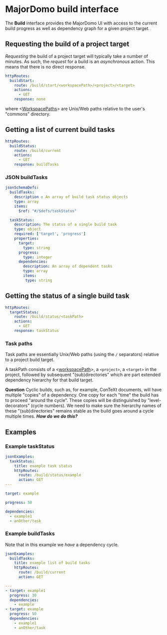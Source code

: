 # MajorDomo build interface

<!-- toc -->

The **Build** interface provides the MajorDomo UI with access to the 
current build progress as well as dependency graph for a given project 
target. 

## Requesting the build of a project target

*Requesting* the build of a project target will typically take a number of 
minutes. As such, the *request* for a build is an *asynchronous* action. 
This means that there is no direct response. 

```yaml
httpRoutes:
  buildStart: 
    route: /build/start/<workspacePath>/<project>/<target>
    actions:
      - GET
    response: none
```

where <[WorkspacePaths](Files.md#workspace-paths)> are Unix/Web paths 
relative to the user's "commons" directory. 

## Getting a list of current build tasks

```yaml
httpRoutes:
  buildStatus:
    route: /build/current
    actions:
      - GET
    response: buildTasks
```

### JSON buildTasks

```yaml
jsonSchemaDefs:
  buildTasks:
    description : An array of build task status objects
    type: array
    items: 
      $ref: "#/$defs/taskStatus"

  taskStatus:
    description: The status of a single build task
    type: object
    required: ['target', 'progress']
    properties:
      target:
        type: string
      progress:
        type: integer
      dependencies:
        description: An array of dependent tasks
        type: array
        items:
         type: string
```

## Getting the status of a single build task 

```yaml
httpRoutes:
  targetStatus: 
    route: /build/status/<taskPath>
    actions:
      - GET
    response: taskStatus
```

### Task paths

Task paths are essentially Unix/Web paths (using the `/` separators) 
relative to a project build target. 

A taskPath consists of a <[workspacePath](Files#workspace-paths)>, a 
`<project>`, a `<target>` in the project, followed by subsequent 
"(sub)directories" which are part extended dependency hierarchy for that 
build target. 

**Question** Cyclic builds, such as, for example, ConTeXt documents, will 
have multiple "copies" of a dependency. One copy for each "time" the build 
has to proceed "around the cycle". These copies will be distinguished by 
"level-decorators" (cycle numbers). We need to make sure the hierarchy 
names of these "(sub)directories" remains stable as the build goes around 
a cycle multiple times. ***How do we do this?*** 

## Examples 

### Example taskStatus 

```yaml
jsonExamples:
  taskStatus:
    title: example task status
    httpRoutes:
      route: /build/status/example
      action: GET
---

target: example

progress: 50

dependencies:
  - example1
  - anOther/task

```

### Example buildTasks

Note that in this example we *have* a dependency cycle.

```yaml
jsonExamples:
  buildTasks:
    title: example list of build tasks
    httpRoutes:
      route: /build/current
      action: GET

---
- target: example1
  progress: 30
  dependencies:
    - example
- target: example
  progress: 50
  dependencies:
    - example1
    - anOther/task
```
